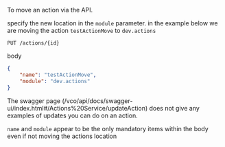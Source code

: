 To move an action via the API.

specify the new location in the `module` parameter. in the example below we are moving the action `testActionMove` to `dev.actions`

```
PUT /actions/{id}
```
body
```json
{ 
    "name": "testActionMove",
    "module": "dev.actions" 
}
```

The swagger page (/vco/api/docs/swagger-ui/index.html#/Actions%20Service/updateAction) does not give any examples of updates you can do on an action. 

`name` and `module` appear to be the only mandatory items within the body even if not moving the actions location
